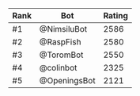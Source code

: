 Rank|Bot|Rating
---|---|---
#1|@NimsiluBot|2586
#2|@RaspFish|2580
#3|@ToromBot|2550
#4|@colinbot|2325
#5|@OpeningsBot|2121
